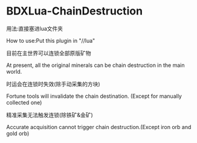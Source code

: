 # BDXLua-ChainDestruction
用法:直接塞进lua文件夹

How to use:Put this plugin in "//lua"

目前在主世界可以连锁全部原版矿物

At present, all the original minerals can be chain destruction in the main world.

时运会在连锁时失效(除手动采集的方块)

Fortune tools will invalidate the chain destination. (Except for manually collected one)

精准采集无法触发连锁(除铁矿&金矿)

Accurate acquisition cannot trigger chain destruction.(Except iron orb and gold orb)
